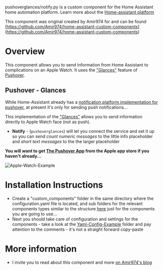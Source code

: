 pushoverglances/notify.py is a custom component for the Home Assistant home automation platform.
Learn more about the [Home-assistant platform](https://home-assistant.io/)

This component was original created by Amir974 for and can be found [https://github.com/Amir974/home-assistant-custom-components] (https://github.com/Amir974/home-assistant-custom-components)

# Overview
This component allows you to send information from Home Assistant to complications on an Apple Watch.  It uses the ["Glances"](https://pushover.net/api/glances) feature of [Pushover](https://pushover.net).

## Pushover - Glances
While Home-Assistant already has a [notification platform implementation for pushover](https://home-assistant.io/components/notify.pushover/), at present it's only for sending push notifications...

This implementation of the ["Glances"](https://pushover.net/api/glances) allows you to send information directly to Apple Watch face (not as push). 

* **Notify** - (``pushoverglances``) will let you connect the service and set it up so you can send *count numeric messages* to the little info placeholder and  *short text messages* to the the larger placeholder

**You will want to get [The Pushover App](https://itunes.apple.com/us/app/pushover-notifications/id506088175?mt=8&at=1010l3fx) from the Apple app store if you haven't already...**

![Apple-Watch-Example](/images/apple-watch-with-pushover-glances.PNG?raw=true "Apple Watch with Home-Assistant Data via Pushover Glances")

# Installation Instructions
* Create a "custom_components" folder in the same directory where the configuration.yaml file is located, and sub folders for the relevant components types similar to the structure [here](https://github.com/riwifall/home-assistant-custom-components/tree/master/custom_components) just for the components you are going to use...
* Next you should take care of configuration and settings for the components - take a look at the [Yaml-Config-Example](https://github.com/Amir974/home-assistant-custom-components/tree/master/Yaml-Config-Example) folder and pay attention to the comments - it's not a straight forward copy-paste


# More information
* I invite you to read about this component and more [on Amir974's blog](http://www.virtualida.com/2016/11/status-of-my-smart-home/)
